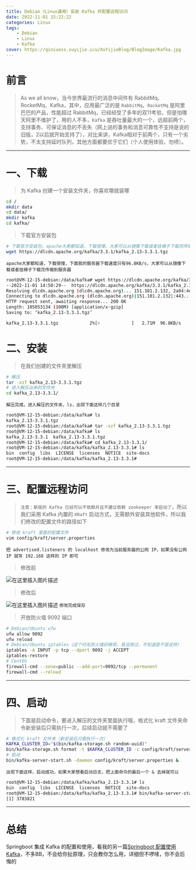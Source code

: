 ```yaml
---
title: Debian（Linux通用）安装 Kafka 并配置远程访问
date: 2022-11-01 15:22:22
categories: Linux
tags:
    - Debian
    - Linux
    - Kafka
cover: https://qiniuoss.xuyijie.icu/XuYijieBlog/BlogImage/Kafka.jpg
---
```

# 前言
> As we all know，当今世界最流行的消息中间件有 RabbitMq、RocketMq、Kafka，其中，应用最广泛的是 `RabbitMq`，`RocketMq` 是阿里巴巴的产品，性能超过 RabbitMq，已经经受了多年的双11考验，但是怕哪天阿里不维护了，用的人不多，`Kafka` 是吞吐量最大的一个，远超前两个，支持事务、可保证消息的不丢失（网上说的事务和消息可靠性不支持是说的旧版，2以后就开始支持了），对比来讲，Kafka相对于前两个，只有一个劣势，不太支持延时队列，其他方面都要优于它们（个人使用体验，勿喷）。

---


# 一、下载
> 为 Kafka 创建一个安装文件夹，你喜欢哪就装哪

```bash
cd /
mkdir data
cd data/
mkdir kafka
cd kafka/
```

> 下载官方安装包

```bash
# 下载官方安装包，apache大家都知道，下载很慢，大家可以从镜像下载或者挂梯子下载完传输到服务器
wget https://dlcdn.apache.org/kafka/3.3.1/kafka_2.13-3.3.1.tgz
```
`apache大家都知道，下载很慢，下面我的服务器下载速度只有96.8KB/s，大家可以从镜像下载或者挂梯子下载完传输到服务器`

```bash
root@VM-12-15-debian:/data/kafka# wget https://dlcdn.apache.org/kafka/3.3.1/kafka_2.13-3.3.1.tgz
--2022-11-01 14:50:29--  https://dlcdn.apache.org/kafka/3.3.1/kafka_2.13-3.3.1.tgz
Resolving dlcdn.apache.org (dlcdn.apache.org)... 151.101.2.132, 2a04:4e42::644
Connecting to dlcdn.apache.org (dlcdn.apache.org)|151.101.2.132|:443... connected.
HTTP request sent, awaiting response... 200 OK
Length: 105053134 (100M) [application/x-gzip]
Saving to: ‘kafka_2.13-3.3.1.tgz’

kafka_2.13-3.3.1.tgz            2%[>            ]   2.71M  96.8KB/s    eta 7m 54s
```



# 二、安装

> 在我们创建的文件夹里解压

```bash
# 解压
tar -xzf kafka_2.13-3.3.1.tgz
# 进入解压出来的文件夹
cd kafka_2.13-3.3.1/
```
`解压完成，进入解压的文件夹，ls，出现下面这样几个目录`

```bash
root@VM-12-15-debian:/data/kafka# ls
kafka_2.13-3.3.1.tgz
root@VM-12-15-debian:/data/kafka# tar -xzf kafka_2.13-3.3.1.tgz
root@VM-12-15-debian:/data/kafka# ls
kafka_2.13-3.3.1  kafka_2.13-3.3.1.tgz
root@VM-12-15-debian:/data/kafka# cd kafka_2.13-3.3.1/
root@VM-12-15-debian:/data/kafka/kafka_2.13-3.3.1# ls
bin  config  libs  LICENSE  licenses  NOTICE  site-docs
root@VM-12-15-debian:/data/kafka/kafka_2.13-3.3.1#
```

---


# 三、配置远程访问
> `注意：新版的 Kafka 已经可以不依赖并且不建议依赖 zookeeper 来启动了`，所以我们采用 Kafka 内置的 `KRaft` 启动方式，无需额外安装其他软件，所以我们修改的配置文件的路径如下

```bash
# 修改 kraft 里面的配置文件
vim config/kraft/server.properties
```

`把 advertised.listeners 的 localhost 修改为当前服务器的公网 IP，如果没有公网 IP 就写 192.168 这样的 IP 即可`

> 修改前

![在这里插入图片描述](https://qiniuoss.xuyijie.icu/XuYijieBlog/BlogImage/DebianKafka0.png)
> 修改后

![在这里插入图片描述](https://qiniuoss.xuyijie.icu/XuYijieBlog/BlogImage/DebianKafka1.png)
`修改完成保存`

> 开放防火墙 9092 端口

```bash
# Debian/Ubuntu ufw
ufw allow 9092
ufw reload
# Debian/Ubuntu iptables（这个叼毛防火墙好麻烦，我没用过，不知道是不是这样）
iptables -A INPUT -p tcp --dport 9092 -j ACCEPT
iptables-restore
# CentOS
firewall-cmd --zone=public --add-port=9092/tcp --permanent
firewall-cmd --reload
```

---


# 四、启动
> 下面是启动命令，要进入解压的文件夹里面执行哦，格式化 kraft 文件夹命令新安装后只需执行一次，后续启动就不需要了

```bash
# 格式化 kraft 文件夹（新安装后只需执行一次）
KAFKA_CLUSTER_ID="$(bin/kafka-storage.sh random-uuid)"
bin/kafka-storage.sh format -t $KAFKA_CLUSTER_ID -c config/kraft/server.properties
# 启动
bin/kafka-server-start.sh -daemon config/kraft/server.properties &
```
`出现下面这样，启动成功，如果大家想看启动日志，把上面命令的最后一个 & 去掉就可以`

```bash
root@VM-12-15-debian:/data/kafka/kafka_2.13-3.3.1# ls
bin  config  libs  LICENSE  licenses  NOTICE  site-docs
root@VM-12-15-debian:/data/kafka/kafka_2.13-3.3.1# bin/kafka-server-start.sh -daemon config/kraft/server.properties &
[1] 3783821
```

---

# 总结
Springboot 集成 Kafka 的配置和使用，看我的另一篇[Springboot 配置使用 Kafka](https://blog.csdn.net/qq_48922459/article/details/127634598?spm=1001.2014.3001.5501)，不多BB，不会给你扯原理，只会教你怎么用，详细但不啰嗦，你不会后悔的
